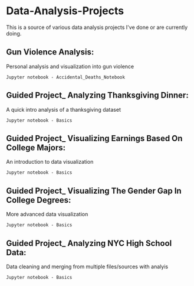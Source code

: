 # Data-Analysis-Projects
This is a source of various data analysis projects I've done or are currently doing.

## Gun Violence Analysis: 
Personal analysis and visualization into gun violence

    Jupyter notebook - Accidental_Deaths_Notebook

## Guided Project_ Analyzing Thanksgiving Dinner:
  A quick intro analysis of a thanksgiving dataset
    
    Jupyter notebook - Basics
  
## Guided Project_ Visualizing Earnings Based On College Majors:
  An introduction to data visualization
    
    Jupyter notebook - Basics
  
## Guided Project_ Visualizing The Gender Gap In College Degrees:
  More advanced data visualization
    
    Jupyter notebook - Basics
    
## Guided Project_ Analyzing NYC High School Data:
  Data cleaning and merging from multiple files/sources with analyis
  
    Jupyter notebook - Basics

